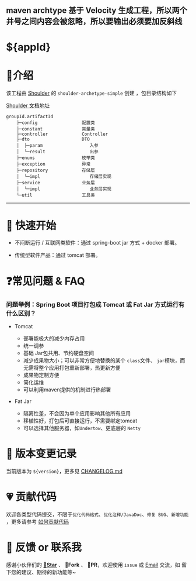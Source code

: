 ## maven archtype 基于 Velocity 生成工程，所以两个井号之间内容会被忽略，所以要输出必须要加反斜线
# ${appId}

# 📖介绍
该工程由 [Shoulder](https://github.com/ChinaLym/shoulder-framework) 的 `shoulder-archetype-simple` 创建 ，包目录结构如下

[Shoulder 文档地址](https://doc.itlym.cn/shoulder.html)

```
groupId.artifactId
    ├─config                 配置类
    ├─constant               常量类
    ├─controller             Controller
    ├─dto                    DTO
    │  ├─param                  入参
    │  └─result                 出参
    ├─enums                  枚举类
    ├─exception              异常
    ├─repository             存储层
    │  └─impl                   存储层实现
    ├─service                业务层
    │  └─impl                   业务层实现
    └─util                   工具类
```

---

# 🚀 快速开始

* 不间断运行 / 互联网类软件：通过 spring-boot jar 方式 + docker 部署。

* 传统型软件产品：通过 tomcat 部署。

# ❓常见问题 & FAQ

### 问题举例：Spring Boot 项目打包成 Tomcat 或 Fat Jar 方式运行有什么区别？

* Tomcat
    * 部署能极大的减少内存占用
    * 统一调参
    * 基础 Jar包共用、节约硬盘空间
    * 减少成果物大小；可以非常方便地替换的某个 `class`文件、 `jar`模块，而无需将整个应用打包重新部署，热更新方便
    * 成果物定制方便
    * 简化运维
    * 可以利用maven提供的机制进行热部署

* Fat Jar
    * 隔离性差，不会因为单个应用影响其他所有应用
    * 移植性好，打包后可直接运行，不需要绑定tomcat
    * 可以选择其他服务器，如`Undertow`、更底层的 `Netty`

# 📒 版本变更记录

当前版本为 `${version}`，更多见 [CHANGELOG.md](CHANGELOG.md)

# 💗 贡献代码

欢迎各类型代码提交，不限于`优化代码格式`、`优化注释/JavaDoc`、`修复 BUG`、`新增功能`
，更多请参考 [如何贡献代码](CONTRIBUTING.MD)

# 📩 反馈 or 联系我

感谢小伙伴们的 **[🌟Star](https://gitee.com/ChinaLym/shoulder-framework/star)** 、 **🍴Fork** 、 **🏁PR**，欢迎使用 `issue`
或 [Email](mailto:yourEmail@yourEmail.com) 交流，如 留下您的建议、期待的新功能等~
